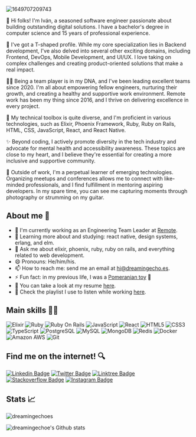 ![1649707209743](https://user-images.githubusercontent.com/4928335/170882671-07624be5-b7c7-42a1-ad47-fd51e741501e.jpeg)

👋 Hi folks! I'm Iván, a seasoned software engineer passionate about building outstanding digital solutions. I have a bachelor's degree in computer science and 15 years of professional experience.

🙋 I've got a T-shaped profile. While my core specialization lies in Backend development, I've also delved into several other exciting domains, including Frontend, DevOps, Mobile Development, and UI/UX. I love taking on complex challenges and creating product-oriented solutions that make a real impact.

🧑‍💻 Being a team player is in my DNA, and I've been leading excellent teams since 2020. I'm all about empowering fellow engineers, nurturing their growth, and creating a healthy and supportive work environment. Remote work has been my thing since 2016, and I thrive on delivering excellence in every project.

🧰 My technical toolbox is quite diverse, and I'm proficient in various technologies, such as Elixir, Phoenix Framework, Ruby, Ruby on Rails, HTML, CSS, JavaScript, React, and React Native.

✨ Beyond coding, I actively promote diversity in the tech industry and advocate for mental health and accessibility awareness. These topics are close to my heart, and I believe they're essential for creating a more inclusive and supportive community.

🧘 Outside of work, I'm a perpetual learner of emerging technologies. Organizing meetups and conferences allows me to connect with like-minded professionals, and I find fulfillment in mentoring aspiring developers. In my spare time, you can see me capturing moments through photography or strumming on my guitar.

## About me 👀

- 🏢 I'm currently working as an Engineering Team Leader at [Remote](http://remote.com/).
- 🌱 Learning more about and studying: react native, design systems, erlang, and elm.
- 💬 Ask me about elixir, phoenix, ruby, ruby on rails, and everything related to web development.
- 😄 Pronouns: He/him/his.
- 📫 How to reach me: send me an email at hi@dreamingecho.es.
- ⚡ Fun fact: in my previous life, I was a [Pomeranian toy](https://en.wikipedia.org/wiki/Pomeranian_(dog)) :dog:
- 📝 You can take a look at my resume [here](https://docs.google.com/document/d/1xetATl-AmyPCvStI1Jb0TJ0M8NAz7nTn5sSUn3zkqOA/edit?usp=sharing).
- 🎵 Check the playlist I use to listen while working [here](https://open.spotify.com/playlist/4Hppv1D8FYJd10TjoUz04e?si=EiJPQYO7TcGg0GvomkDeYw).

## Main skills 🧑‍💻

![Elixir](https://img.shields.io/badge/-Elixir-4e2a8e?style=flat-square&logo=elixir)
![Ruby](https://img.shields.io/badge/-Ruby-CC342D?style=flat-square&logo=ruby)
![Ruby On Rails](https://img.shields.io/badge/-Rails-D30001?style=flat-square&logo=ruby-on-rails)
![JavaScript](https://img.shields.io/badge/-JavaScript-232F3E?style=flat-square&logo=javascript)
![React](https://img.shields.io/badge/-React-232F3E?style=flat-square&logo=react)
![HTML5](https://img.shields.io/badge/-HTML5-E34F26?style=flat-square&logo=html5&logoColor=white)
![CSS3](https://img.shields.io/badge/-CSS3-1572B6?style=flat-square&logo=css3)
![TypeScript](https://img.shields.io/badge/-TypeScript-232F3E?style=flat-square&logo=typescript)
![PostgreSQL](https://img.shields.io/badge/-PostgreSQL-232F3E?style=flat-square&logo=postgresql)
![MySQL](https://img.shields.io/badge/-MySQL-232F3E?style=flat-square&logo=mysql)
![MongoDB](https://img.shields.io/badge/-MongoDB-232F3E?style=flat-square&logo=mongodb)
![Redis](https://img.shields.io/badge/-Redis-232F3E?style=flat-square&logo=Redis)
![Docker](https://img.shields.io/badge/-Docker-232F3E?style=flat-square&logo=docker)
![Amazon AWS](https://img.shields.io/badge/Amazon%20AWS-232F3E?style=flat-square&logo=amazon-aws)
![Git](https://img.shields.io/badge/-Git-232F3E?style=flat-square&logo=git)

## Find me on the internet! 🔍

[![Linkedin Badge](https://img.shields.io/badge/-Linkedin-blue?style=flat-square&logo=Linkedin&logoColor=white&link=https://www.linkedin.com/in/ivangonzalezsaiz/)](https://www.linkedin.com/in/ivan-gonzalez-saiz/)
[![Twitter Badge](https://img.shields.io/badge/-Twitter-1D9BF0?style=flat-square&logo=twitter&logoColor=white&link=https://twitter.com/dreamingechoes)](https://twitter.com/dreamingechoes)
[![Linktree Badge](https://img.shields.io/badge/-Linktree-2ED3BA?style=flat-square&logo=linktree&logoColor=white&link=https://linktr.ee/dreamingechoes)](https://linktr.ee/dreamingechoes)
[![Stackoverflow Badge](https://img.shields.io/badge/-Stackoverflow-f48024?style=flat-square&logo=stackoverflow&logoColor=white&link=https://stackoverflow.com/users/5218888)](https://stackoverflow.com/users/5218888)
[![Instagram Badge](https://img.shields.io/badge/-Instagram-purple?style=flat-square&logo=instagram&logoColor=white&link=https://instagram.com/dreamingechoes/)](https://instagram.com/dreamingechoes)

## Stats 📈

<img src="https://komarev.com/ghpvc/?username=dreamingechoes&label=Profile%20views&color=0e75b6&style=flat" alt="dreamingechoes" /> </p>
![dreamingechoe's Github stats](https://github-readme-stats.vercel.app/api?username=dreamingechoes&show_icons=true&count_private=true)

